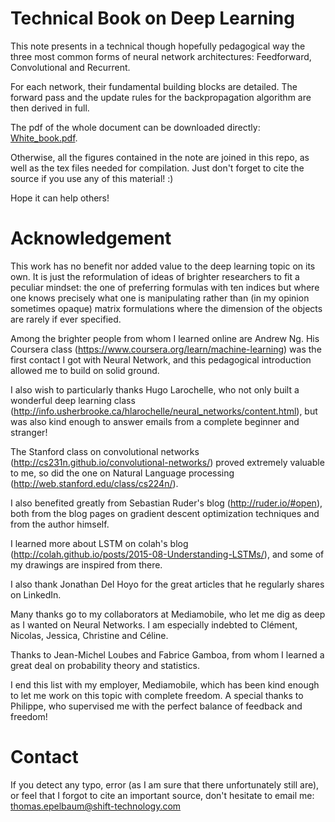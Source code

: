 # Technical Book on Deep Learning

This note presents in a technical though hopefully pedagogical way the three most common forms of neural network architectures: Feedforward, Convolutional and Recurrent.

For each network, their fundamental building blocks are detailed. The forward pass and the update rules for the backpropagation algorithm are then derived in full.

The pdf of the whole document can be downloaded directly: [White_book.pdf](https://github.com/tomepel/Technical_Book_DL/raw/master/White_book.pdf).

Otherwise, all the figures contained in the note are joined in this repo, as well as the tex files needed for compilation. Just don't forget to cite the source if you use any of this material! :)

Hope it can help others!

# Acknowledgement

This work has no benefit nor added value to the deep learning topic on its own. It is just the reformulation of ideas of brighter researchers to fit a peculiar mindset: the one of preferring formulas with ten indices but where one knows precisely what one is manipulating rather than (in my opinion sometimes opaque) matrix formulations where the dimension of the objects are rarely if ever specified.

Among the brighter people from whom I learned online are Andrew Ng. His Coursera class (https://www.coursera.org/learn/machine-learning) was the first contact I got with Neural Network, and this pedagogical introduction allowed me to build on solid ground.

I also wish to particularly thanks Hugo Larochelle, who not only built a wonderful deep learning class (http://info.usherbrooke.ca/hlarochelle/neural_networks/content.html), but was also kind enough to answer emails from a complete beginner and stranger!

The Stanford class on convolutional networks (http://cs231n.github.io/convolutional-networks/) proved extremely valuable to me, so did the one on Natural Language processing (http://web.stanford.edu/class/cs224n/).

I also benefited greatly from Sebastian Ruder's blog (http://ruder.io/#open), both from the blog pages on gradient descent optimization techniques and from the author himself.

I learned more about LSTM on colah's blog (http://colah.github.io/posts/2015-08-Understanding-LSTMs/), and some of my drawings are inspired from there.

I also thank Jonathan Del Hoyo for the great articles that he regularly shares on LinkedIn.

Many thanks go to my collaborators at Mediamobile, who let me dig as deep as I wanted on Neural Networks. I am especially indebted to Clément, Nicolas, Jessica, Christine and Céline.

Thanks to Jean-Michel Loubes and Fabrice Gamboa, from whom I learned a great deal on probability theory and statistics.

I end this list with my employer, Mediamobile, which has been kind enough to let me work on this topic with complete freedom. A special thanks to Philippe, who supervised me with the perfect balance of feedback and freedom!

# Contact

If you detect any typo, error (as I am sure that there unfortunately still are), or feel that I forgot to cite an important source, don't hesitate to email me:  thomas.epelbaum@shift-technology.com
